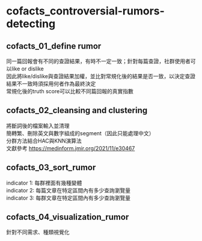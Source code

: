 # cofacts_controversial-rumors-detecting

## cofacts_01_define rumor
同一篇回報會有不同的查證結果，有時不一定一致；針對每篇查證，社群使用者可以like or dislike  
因此將like/dislike與查證結果加權，並比對常規化後的結果是否一致，以決定查證結果不一致時須採用何者作為最終決定  
常規化後的truth score可以比較不同篇回報的真實指數  

## cofacts_02_cleansing and clustering
將斷詞後的檔案輸入並清理  
簡轉繁、刪除英文與數字組成的segment（因此只能處理中文）  
分群方法結合HAC與KNN演算法  
文獻參考 https://medinform.jmir.org/2021/11/e30467  

## cofacts_03_sort_rumor
indicator 1: 每群裡面有幾種變體  
indicator 2: 每篇文章在特定區間內有多少查詢瀏覽量  
indicator 3: 每群文章在特定區間內有多少查詢瀏覽量  

## cofacts_04_visualization_rumor
針對不同需求、種類視覺化  
